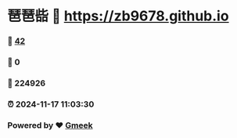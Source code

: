 # 琶琶啙 :link: https://zb9678.github.io 
### :page_facing_up: [42](https://zb9678.github.io/tag.html) 
### :speech_balloon: 0 
### :hibiscus: 224926 
### :alarm_clock: 2024-11-17 11:03:30 
### Powered by :heart: [Gmeek](https://github.com/Meekdai/Gmeek)
